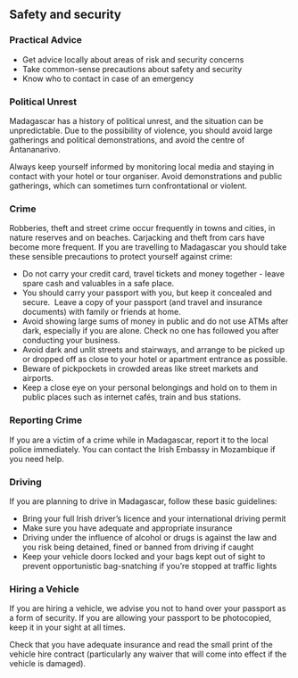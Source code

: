 ## Safety and security

### **Practical Advice**

* Get advice locally about areas of risk and security concerns
* Take common-sense precautions about safety and security
* Know who to contact in case of an emergency

### **Political Unrest**

Madagascar has a history of political unrest, and the situation can be unpredictable. Due to the possibility of violence, you should avoid large gatherings and political demonstrations, and avoid the centre of Antananarivo.

Always keep yourself informed by monitoring local media and staying in contact with your hotel or tour organiser. Avoid demonstrations and public gatherings, which can sometimes turn confrontational or violent.

### **Crime**

Robberies, theft and street crime occur frequently in towns and cities, in nature reserves and on beaches. Carjacking and theft from cars have become more frequent. If you are travelling to Madagascar you should take these sensible precautions to protect yourself against crime:

* Do not carry your credit card, travel tickets and money together - leave spare cash and valuables in a safe place.
* You should carry your passport with you, but keep it concealed and secure.  Leave a copy of your passport (and travel and insurance documents) with family or friends at home.
* Avoid showing large sums of money in public and do not use ATMs after dark, especially if you are alone. Check no one has followed you after conducting your business.
* Avoid dark and unlit streets and stairways, and arrange to be picked up or dropped off as close to your hotel or apartment entrance as possible.
* Beware of pickpockets in crowded areas like street markets and airports.
* Keep a close eye on your personal belongings and hold on to them in public places such as internet cafés, train and bus stations.

### **Reporting Crime**

If you are a victim of a crime while in Madagascar, report it to the local police immediately. You can contact the Irish Embassy in Mozambique if you need help.

### **Driving**

If you are planning to drive in Madagascar, follow these basic guidelines:

* Bring your full Irish driver’s licence and your international driving permit
* Make sure you have adequate and appropriate insurance
* Driving under the influence of alcohol or drugs is against the law and you risk being detained, fined or banned from driving if caught
* Keep your vehicle doors locked and your bags kept out of sight to prevent opportunistic bag-snatching if you’re stopped at traffic lights

### **Hiring a Vehicle**

If you are hiring a vehicle, we advise you not to hand over your passport as a form of security. If you are allowing your passport to be photocopied, keep it in your sight at all times.

Check that you have adequate insurance and read the small print of the vehicle hire contract (particularly any waiver that will come into effect if the vehicle is damaged).